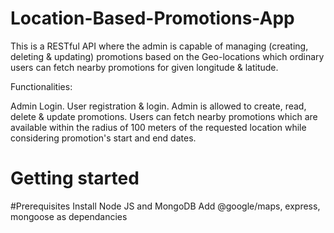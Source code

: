 # Location-Based-Promotions-App
This is a RESTful API where the admin is capable of managing (creating, deleting & updating) promotions based on the Geo-locations which ordinary users can fetch nearby promotions for given longitude & latitude.

Functionalities:

  Admin Login.
  User registration & login.
  Admin is allowed to create, read, delete & update promotions.
  Users can fetch nearby promotions which are available within the radius of 100 meters of the requested location while considering     promotion's start and end dates.

# Getting started
  #Prerequisites
    Install Node JS and MongoDB
    Add @google/maps, express, mongoose as dependancies
